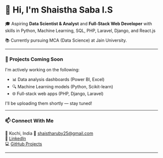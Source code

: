 
# 👋 Hi, I'm Shaistha Saba I.S

🎓 Aspiring **Data Scientist & Analyst** and **Full-Stack Web Developer** with skills in Python, Machine Learning, SQL, PHP, Laravel, Django, and React.js

📚 Currently pursuing MCA (Data Science) at Jain University.

---

### 🚧 Projects Coming Soon

I'm actively working on the following:
- 📊 Data analysis dashboards (Power BI, Excel)
- 🔍 Machine Learning models (Python, Scikit-learn)
- 🌐 Full-stack web apps (PHP, Django, Laravel)

I'll be uploading them shortly — stay tuned!

---

### 📫 Connect With Me

📍 Kochi, India
📧 shaistharuby25@gmail.com  
🔗 [LinkedIn](https://www.linkedin.com/in/shaistha-saba)  
💻 [GitHub Projects](https://github.com/Shaistha-25)

---


